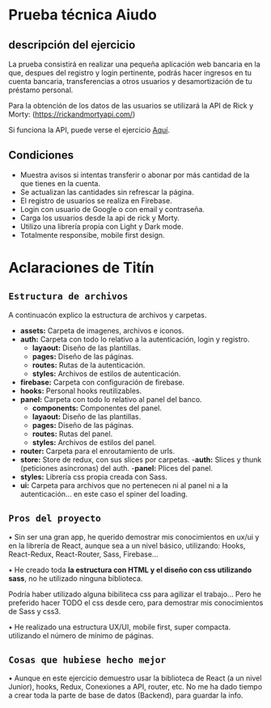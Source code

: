 # Prueba técnica Aiudo
## descripción del ejercicio
La prueba consistirá en realizar una pequeña aplicación web bancaria en la que, despues del registro y login pertinente, podrás hacer ingresos en tu cuenta bancaria, transferencias a otros usuarios y desamortización de tu préstamo personal.

Para la obtención de los datos de las usuarios se utilizará la API de Rick y Morty: (https://rickandmortyapi.com/)

Si funciona la API, puede verse el ejercicio  [Aquí](https://titin-c.github.io/aiudo-bank).

## Condiciones 
- Muestra avisos si intentas transferir o abonar por más cantidad de la que tienes en la cuenta.
- Se actualizan las cantidades sin refrescar la página.
- El registro de usuarios se realiza en Firebase.
- Login con usuario de Google o con email y contraseña.
- Carga los usuarios desde la api de rick y Morty.
- Utilizo una librería propia con Light y Dark mode.
- Totalmente responsibe, mobile first design.


# Aclaraciones de Titín

## `Estructura de archivos`
A continuacón explico la estructura de archivos y carpetas.


- **assets:** Carpeta de imagenes, archivos e iconos.
- **auth:** Carpeta  con todo lo relativo a la autenticación, login y registro.
    - **layaout:** Diseño de las plantillas.
    - **pages:** Diseño de las páginas.
    - **routes:** Rutas de la autenticación.
    - **styles:** Archivos de estilos de autenticación.
- **firebase:** Carpeta con configuración de firebase.
- **hooks:** Personal hooks reutilizables.
- **panel:** Carpeta con todo lo relativo al panel del banco.
    - **components:** Componentes del panel.
    - **layaout:** Diseño de las plantillas.
    - **pages:** Diseño de las páginas.
    - **routes:** Rutas del panel.
    - **styles:** Archivos de estilos del panel.
- **router:** Carpeta para el enroutamiento de urls.
- **store:** Store de redux, con sus slices por carpetas.
    -**auth:** Slices y thunk (peticiones asíncronas) del auth.
    -**panel:** Plices del panel.
- **styles:** Librería css propia creada con Sass.
- **ui:** Carpeta para archivos que no pertenecen ni al panel ni a la autenticación... en este caso el spiner del loading.


## `Pros del proyecto`
• Sin ser una gran app, he querido demostrar mis conocimientos en ux/ui y en la librería de React, aunque sea a un nivel básico, utilizando: Hooks, React-Redux, React-Router, Sass, Firebase...

• He creado toda **la estructura con HTML y el diseño con css utilizando sass**, no he utilizado ninguna biblioteca.

Podría haber utilizado alguna bibiliteca css para agilizar el trabajo... Pero he preferido hacer TODO el css desde cero, para demostrar mis conocimientos de Sass y css3.

• He realizado una estructura UX/UI, mobile first, super compacta. utilizando el número de mínimo de páginas.


## `Cosas que hubiese hecho mejor` 

• Aunque en este ejercicio demuestro usar la biblioteca de React (a un nivel Junior), hooks, Redux, Conexiones a API, router, etc. No me ha dado tiempo a crear toda la parte de base de datos (Backend), para guardar la info.